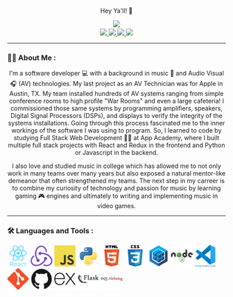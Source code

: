 <div id="header" align="center">
  <p>Hey Ya'll! 👋</p>
  <img src="https://media3.giphy.com/media/v1.Y2lkPTc5MGI3NjExYnZnZzV2Nnh1M2M3ODcwdjI1ZXZiNmltZDFpdWxtMWt6YTVrOXg5MSZlcD12MV9pbnRlcm5hbF9naWZfYnlfaWQmY3Q9Zw/L1R1tvI9svkIWwpVYr/giphy.gif" />
  <div id="badges">
    <a href="https://github.com/dav94sal" >
      <img src="https://img.shields.io/badge/GitHub-gray?logo=github&logoColor=white"/>
    </a>
    <a href="https://www.linkedin.com/in/david-salas-59a5588a/" >
      <img src="https://img.shields.io/badge/LinkedIn-blue?logo=linkedin&logoColor=white" />    
    </a>
    <a href="https://dav94sal.github.io/" >
      <img src="https://img.shields.io/badge/Portfolio-gray" />    
    </a>
    <a href="https://docs.google.com/document/d/1VITxa2On_M1Keqnx5sKTq8aCFyVx_EugJnJYi_Sad9w/edit?usp=sharing" >
      <img src="https://img.shields.io/badge/Resume-blue" />    
    </a>
<!--     <style>a { border-bottom: 0; }</style> -->
  </div>
</div>

---

### :woman_technologist: About Me :

<div id=about align="center">
  <p>
    I'm a software developer 💻 with a background in music 🎵 and Audio Visual 🎧 (AV) technologies. My last project as an AV Technician was for Apple in Austin, TX.
    My team installed hundreds of AV systems ranging from simple conference rooms to high profile "War Rooms" and even a large cafeteria! I commissioned those 
    same systems by programming amplifiers, speakers, Digital Signal Processors (DSPs), and displays to verify the integrity of the systems installations. 
    Going through this process fascinated me to the inner workings of the software I was using to program. So, I learned to code by studying Full Stack Web 
    Development 👩‍💻 at App Academy, where I built multiple full stack projects with React and Redux in the frontend and Python or Javascript in the backend.
  </p>
  <p>
    I also love and studied music in college which has allowed me to not only work in many teams over many years but also exposed a natural mentor-like demeanor
    that often strengthened my teams. The next step in my carreer is to combine my curiosity of technology and passion for music by learning gaming 🎮 engines and 
    ultimately to writing and implementing music in video games.
  </p>
</div>

---

### :hammer_and_wrench: Languages and Tools :

<div>
  <img 
    src='https://github.com/devicons/devicon/blob/master/icons/react/react-original-wordmark.svg' 
    width='50' title='React' height='50' alt='React'
  />
  <img 
    src='https://github.com/devicons/devicon/blob/master/icons/redux/redux-original.svg' 
    width='50' title='Redux' height='50' alt='React'
  />
  <img 
    src='https://github.com/devicons/devicon/blob/master/icons/javascript/javascript-original.svg' 
    width='50' title='JavaScript' height='50' alt='JavaScript'
  />
  <img 
    src='https://github.com/devicons/devicon/blob/master/icons/python/python-original.svg' 
    width='50' title='Python' height='50' alt='Python'
  />
  <img 
    src='https://github.com/devicons/devicon/blob/master/icons/html5/html5-original-wordmark.svg' 
    width='50' title='HTML5' height='50' alt='HTML5'
  />
  <img 
    src='https://github.com/devicons/devicon/blob/master/icons/css3/css3-original-wordmark.svg' 
    width='50' title='CSS3' height='50' alt='CSS3'
  />
  <img 
    src='https://github.com/devicons/devicon/blob/master/icons/sequelize/sequelize-original.svg' 
    width='50' title='Sequelize' height='50' alt='Sequelize'
  />
  <img 
    src='https://github.com/devicons/devicon/blob/master/icons/nodejs/nodejs-original-wordmark.svg' 
    width='50' title='Nodejs' height='50' alt='Nodejs'
  />
  <img 
    src='https://github.com/devicons/devicon/blob/master/icons/vscode/vscode-original-wordmark.svg' 
    width='50' title='VSCode' height='50' alt='VSCode'
  />
  <img 
    src='https://github.com/devicons/devicon/blob/master/icons/git/git-original.svg' 
    width='50' title='Git' height='50' alt='GitHub'
  />
  <img 
    src='https://github.com/devicons/devicon/blob/master/icons/github/github-original.svg' 
    width='50' title='GitHub' height='50' alt='GitHub'
  />
  <img 
    src='https://github.com/devicons/devicon/blob/master/icons/express/express-original.svg' 
    width='50' title='Express' height='50' alt='Express'
  />
  <img 
    src='https://github.com/devicons/devicon/blob/master/icons/flask/flask-original-wordmark.svg' 
    width='50' title='Flask' height='50' alt='Flask'
  />
  <img 
    src='https://github.com/devicons/devicon/blob/master/icons/sqlalchemy/sqlalchemy-original-wordmark.svg' 
    width='50' title='sqlalchemy' height='50' alt='sqlalchemy' 
  />
</div>

